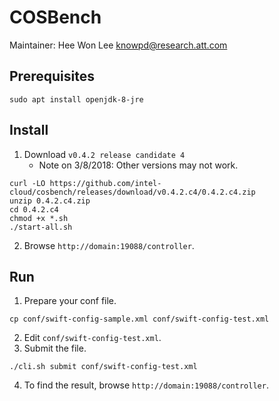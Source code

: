COSBench
========
Maintainer: Hee Won Lee <knowpd@research.att.com>  

## Prerequisites
```
sudo apt install openjdk-8-jre 
```
## Install
1. Download `v0.4.2 release candidate 4`
   - Note on 3/8/2018:  Other versions may not work. 
```
curl -LO https://github.com/intel-cloud/cosbench/releases/download/v0.4.2.c4/0.4.2.c4.zip
unzip 0.4.2.c4.zip
cd 0.4.2.c4
chmod +x *.sh
./start-all.sh
```
2. Browse `http://domain:19088/controller`.

## Run
1. Prepare your conf file.
```
cp conf/swift-config-sample.xml conf/swift-config-test.xml
```
2. Edit `conf/swift-config-test.xml`.
3. Submit the file.
```
./cli.sh submit conf/swift-config-test.xml 
```
4. To find the result, browse `http://domain:19088/controller`.
